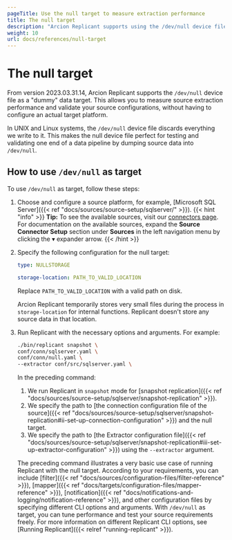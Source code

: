 ```yaml
---
pageTitle: Use the null target to measure extraction performance
title: The null target
description: "Arcion Replicant supports using the /dev/null device file as target to measure source extraction performance and validate your configurations."
weight: 10
url: docs/references/null-target
---
```


# The null target
From version 2023.03.31.14, Arcion Replicant supports the `/dev/null` device file as a "dummy" data target. This allows you to measure source extraction performance and validate your source configurations, without having to configure an actual target platform.

In UNIX and Linux systems, the `/dev/null` device file discards everything we write to it. This makes the null device file perfect for testing and validating one end of a data pipeline by dumping source data into `/dev/null`.

## How to use `/dev/null` as target
To use `/dev/null` as target, follow these steps:

1. Choose and configure a source platform, for example, [Microsoft SQL Server]({{< ref "docs/sources/source-setup/sqlserver/" >}}). 
{{< hint "info" >}}
**Tip:** To see the available sources, visit our [connectors page](https://www.arcion.io/connectors). For documentation on the available sources, expand the **Source Connector Setup** section under **Sources** in the left navigation menu by clicking the <span class="expander-arrow-icon" aria-hidden="true" translate="no">▾</span> expander arrow.
{{< /hint >}}
1. Specify the following configuration for the null target:
    ```YAML
    type: NULLSTORAGE

    storage-location: PATH_TO_VALID_LOCATION
    ```
    Replace `PATH_TO_VALID_LOCATION` with a valid path on disk. 
    
    Arcion Replicant temporarily stores very small files during the process in `storage-location` for internal functions. Replicant doesn't store any source data in that location.

2. Run Replicant with the necessary options and arguments. For example:
    ```sh
    ./bin/replicant snapshot \
    conf/conn/sqlserver.yaml \
    conf/conn/null.yaml \
    --extractor conf/src/sqlserver.yaml \
    ```

    In the preceding command:
    1. We run Replicant in `snapshot` mode for [snapshot replication]({{< ref "docs/sources/source-setup/sqlserver/snapshot-replication" >}}).
    2. We specify the path to [the connection configuration file of the source]({{< ref "docs/sources/source-setup/sqlserver/snapshot-replication#ii-set-up-connection-configuration" >}}) and the null target.
    3. We specify the path to [the Extractor configuration file]({{< ref "docs/sources/source-setup/sqlserver/snapshot-replication#iii-set-up-extractor-configuration" >}}) using the `--extractor` argument.

    The preceding command illustrates a very basic use case of running Replicant with the null target. According to your requirements, you can include [filter]({{< ref "docs/sources/configuration-files/filter-reference" >}}), [mapper]({{< ref "docs/targets/configuration-files/mapper-reference" >}}), [notification]({{< ref "docs/notifications-and-logging/notification-reference" >}}), and other configuration files by specifying different CLI options and arguments. With `/dev/null` as target, you can tune performance and test your source requirements freely. For more information on different Replicant CLI options, see [Running Replicant]({{< relref "running-replicant" >}}).
 